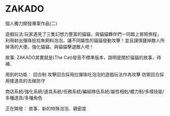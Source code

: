 # ZAKADO

個人獨力開發專案作品(二)

遊戲玩法:玩家遇見了三隻幻想力豐富的貓貓，與貓貓夥伴們一同踏上冒險旅程，利用射出彈珠撿拾魚飼料泡泡，讓不同屬性的貓貓發動攻擊！並且謹慎鏟掉敵人所掉落的大便。強化貓貓，與貓貓擊退敵人吧！

故事: ZAKADO其實就是(The Cat)發音不標準版本，說明是關於貓貓的故事，待補..


用到的功能：
回合制
攻擊回合採用拉彈珠吃泡泡的遊戲玩法作為攻擊
防禦回合採用接道具的去做防守

商店系統/強化系統/道具系統/任務系統/編組隊伍系統/屬性相剋/體力制/多樣技能/多種道具/多種角色


正在開發：
故事、新的特殊泡泡、親密度
